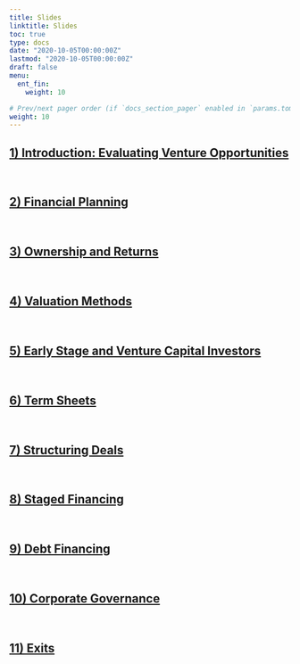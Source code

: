 ```yaml
---
title: Slides
linktitle: Slides
toc: true
type: docs
date: "2020-10-05T00:00:00Z"
lastmod: "2020-10-05T00:00:00Z"
draft: false
menu:
  ent_fin:
    weight: 10

# Prev/next pager order (if `docs_section_pager` enabled in `params.toml`)
weight: 10
--- 
```




## [1) Introduction: Evaluating Venture Opportunities](https://www.dropbox.com/s/z0lwsyl6qzmobpg/Ent_Fin_WS21_Intro.pdf?dl=0)


<br/>

## [2) Financial Planning](https://www.dropbox.com/s/iaxj81tic3s2636/Ent_Fin_WS21_FinPlan.pdf?dl=0)


<br/>

## [3) Ownership and Returns](https://www.dropbox.com/s/z9ypbazz3oqcglw/Ent_Fin_WS21_Ownership%26Returns.pdf?dl=0)


<br/>

## [4) Valuation Methods](https://www.dropbox.com/s/d60hdpfv0wrkctl/Ent_Fin_WS21_ValuationMethods.pdf?dl=0)


<br/>


## [5) Early Stage and Venture Capital Investors](https://www.dropbox.com/s/xf64eddmrjz5yft/Ent_Fin_WS21_Early_Stage_Investors.pdf?dl=0)


<br/>

## [6) Term Sheets](https://www.dropbox.com/s/zdipu9py62tfkgy/Ent_Fin_WS21_TermSheets.pdf?dl=0)



<br/>

## [7) Structuring Deals](https://www.dropbox.com/s/quvd5rip8lum1b3/Ent_Fin_WS21_7_StructuringDeals.pdf?dl=0)


<br/>

## [8) Staged Financing](https://www.dropbox.com/s/99p5cfualz6rila/Ent_Fin_WS21_StagedFinancing.pdf?dl=0)



<br/>

## [9) Debt Financing](https://www.dropbox.com/s/veoi5wfh2dhwr0c/Ent_Fin_WS21_Dept_Financing.pdf?dl=0)



<br/>

## [10) Corporate Governance](https://www.dropbox.com/s/4fxdgqipe96bsf1/Ent_Fin_WS21_Corp_Governance.pdf?dl=0)

<br/>

## [11) Exits](https://www.dropbox.com/s/210786kll74htzx/Ent_Fin_WS21_Exits.pdf?dl=0)



<br/>
